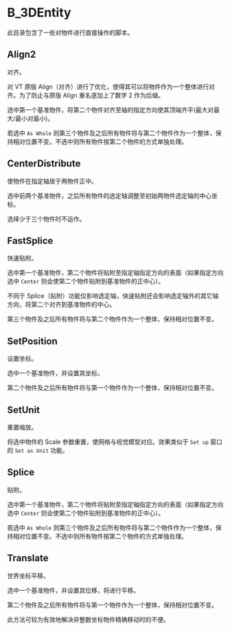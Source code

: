 # B_3DEntity

此目录包含了一些对物件进行直接操作的脚本。

## Align2

对齐。

对 VT 原版 Align（对齐）进行了优化，使得其可以将物件作为一个整体进行对齐。为了防止与原版 Align 重名遂加上了数字 2 作为后缀。

选中第一个基准物件，将第二个物件对齐至轴的指定方向使其顶端齐平(最大对最大/最小对最小)。

若选中 `As Whole` 则第三个物件及之后所有物件将与第二个物件作为一个整体，保持相对位置不变。不选中则所有物件按第二个物件的方式单独处理。

## CenterDistribute

使物件在指定轴居于两物件正中。

选中前两个基准物件，之后所有物件的选定轴调整至初始两物件选定轴的中心坐标。

选择少于三个物件时不运作。

## FastSplice

快速贴附。

选中第一个基准物件，第二个物件将贴附至指定轴指定方向的表面（如果指定方向选中 `Center` 则会使第二个物件贴附到基准物件的正中心）。

不同于 Splice（贴附）功能仅影响选定轴，快速贴附还会影响选定轴外的其它轴方向，将第二个对齐到基准物件的中心。

第三个物件及之后所有物件将与第二个物件作为一个整体，保持相对位置不变。

## SetPosition

设置坐标。

选中一个基准物件，并设置其坐标。

第二个物件及之后所有物件将与第一个物件作为一个整体，保持相对位置不变。

## SetUnit

重置缩放。

将选中物件的 Scale 参数重置，使网格与视觉模型对应。效果类似于 `Set up` 窗口的 `Set as Unit` 功能。

## Splice

贴附。

选中第一个基准物件，第二个物件将贴附至指定轴指定方向的表面（如果指定方向选中 `Center` 则会使第二个物件贴附到基准物件的正中心）。

若选中 `As Whole` 则第三个物件及之后所有物件将与第二个物件作为一个整体，保持相对位置不变。不选中则所有物件按第二个物件的方式单独处理。

## Translate

世界坐标平移。

选中一个基准物件，并设置其位移，将进行平移。

第二个物件及之后所有物件将与第一个物件作为一个整体，保持相对位置不变。

此方法可较为有效地解决非整数坐标物件精确移动时的不便。
